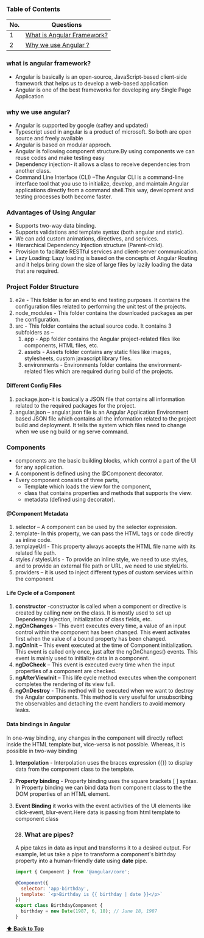 
### Table of Contents

| No. | Questions |
|---- | ---------
|1 | [What is Angular Framework?](#what-is-angular-framework)|
|2 | [Why we use Angular ?](#why-we-use-angular )|



### what is angular framework? 

* Angular is basically is an open-source, JavaScript-based client-side framework that helps us to develop a web-based application
* Angular is one of the best frameworks for developing any Single Page Application

### why we use angular?
* Angular is supported by google (saftey and updated)
* Typescript used in angular is a product of microsoft. So both are  open source and freely available
* Angular is based on modular approch.
* Angular is following component structure.By using components we can reuse codes and make testing easy
* Dependency injection- it  allows a class to receive dependencies from another class.
* Command Line Interface (CLI) –The Angular CLI is a command-line interface tool that you use to initialize, develop, and maintain Angular applications directly from a command       shell.This way, development and testing processes both become faster.

### Advantages of Using Angular
* Supports two-way data binding.
* Supports validations and template syntax (both angular and static).
* We can add custom animations, directives, and services.
* Hierarchical Dependency Injection structure (Parent-child).
* Provision to facilitate RESTful services and client-server communication.
* Lazy Loading: Lazy loading is based on the concepts of Angular Routing and it helps bring down the size of large files by lazily loading the data that are required.

### Project Folder Structure
1. e2e - This folder is for an end to end testing purposes. It contains the configuration files related to performing the unit test of the projects.
1. node_modules - This folder contains the downloaded packages as per the configuration.
1. src - This folder contains the actual source code. It contains 3 subfolders as – 
   1. app - App folder contains the Angular project-related files like components, HTML files, etc.
   1. assets - Assets folder contains any static files like images, stylesheets, custom javascript library files.
   1. environments - Environments folder contains the environment-related files which are required during  build of the projects.
#### Different Config Files   
1. package.json-it is basically a JSON file that contains all information related to the required packages for the project.
1. angular.json – angular.json file is an Angular Application Environment based JSON file which contains all the information related to the project build and deployment. It tells the system which files need to change when we use ng build or ng serve command. 

### Components
* components are the basic building blocks, which control a part of the UI for any application.
* A component is defined using the @Component decorator.
* Every component consists of three parts,
   *  Template which loads the view for the component, 
   *  class that  contains properties and methods that supports the view.
   *  metadata (defined using decorator).
   
#### @Component Metadata
1. selector – A component can be used by the selector expression.
1. template- In this property, we can pass the HTML tags or code directly as inline code. 
1. templayeUrl  - This property always accepts the HTML file name with its related file path.
1. styles / stylesUrls - To provide an inline style, we need to use styles, and to provide an external file path or URL, we need to use styleUrls.
1. providers – it is used to inject different types of custom services within the component

#### Life Cycle of a Component
1. __constructor__ -constructor is called when a component or directive is created by calling new on the class. It is mostly used  to set up Dependency Injection, Initialization of class fields, etc.
1. __ngOnChanges__ - This event executes every time, a value of an input control within the component has been changed. This event activates first when the value of a bound        property has been changed.
1. __ngOnInit__ – This event executed at the time of Component initialization. This event is called only once, just after the ngOnChanges() events. This event is mainly used to   initialize data in a component.
1. __ngDoCheck__ – This event is executed every time when the input properties of a component are checked.
1. __ngAfterViewInit__ – This life cycle method executes when the component completes the rendering of its view full.
1. __ngOnDestroy__  - This method will be executed when we want to destroy the Angular components. This method is very useful for unsubscribing the observables and detaching the event handlers to avoid memory leaks.


#### Data bindings in Angular

In one-way binding, any changes in the component will directly reflect inside the HTML template but, vice-versa is not possible. Whereas, it is possible in two-way binding
1. __Interpolation__  - Interpolation uses the braces expression {{}} to display  data from the component class to the template. 
1. __Property binding__ - Property binding uses the square brackets [ ] syntax. In Property binding we can bind data from component class to the the DOM properties of an HTML element.
1. __Event Binding__ it works with the event activities of the UI elements like click-event, blur-event.Here data is passing from html template to component class

   28. ### What are pipes?
    A pipe takes in data as input and transforms it to a desired output. For example, let us take a pipe to transform a component's birthday property into a human-friendly date using **date** pipe.

    ```javascript
    import { Component } from '@angular/core';

    @Component({
      selector: 'app-birthday',
      template: `<p>Birthday is {{ birthday | date }}</p>`
    })
    export class BirthdayComponent {
      birthday = new Date(1987, 6, 18); // June 18, 1987
    }
    ```

  **[⬆ Back to Top](#table-of-contents)**
        
    
